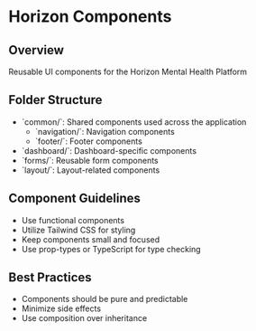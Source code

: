 # Horizon Components

## Overview

Reusable UI components for the Horizon Mental Health Platform

## Folder Structure

- \`common/\`: Shared components used across the application
  - \`navigation/\`: Navigation components
  - \`footer/\`: Footer components
- \`dashboard/\`: Dashboard-specific components
- \`forms/\`: Reusable form components
- \`layout/\`: Layout-related components

## Component Guidelines

- Use functional components
- Utilize Tailwind CSS for styling
- Keep components small and focused
- Use prop-types or TypeScript for type checking

## Best Practices

- Components should be pure and predictable
- Minimize side effects
- Use composition over inheritance
